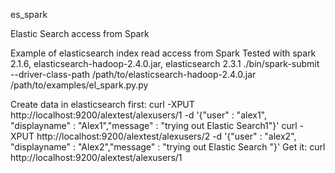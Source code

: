 es_spark

Elastic Search access from Spark

Example of elasticsearch index read access from Spark
Tested with spark 2.1.6, elasticsearch-hadoop-2.4.0.jar, elasticsearch 2.3.1
./bin/spark-submit --driver-class-path /path/to/elasticsearch-hadoop-2.4.0.jar \
      /path/to/examples/el_spark.py.py <host> <index> <type>

Create data in  elasticsearch first:
curl -XPUT http://localhost:9200/alextest/alexusers/1 -d '{"user" : "alex1", "displayname" : "Alex1","message" : "trying out Elastic Search1"}'
curl -XPUT http://localhost:9200/alextest/alexusers/2 -d '{"user" : "alex2", "displayname" : "Alex2","message" : "trying out Elastic Search "}'
Get it:
curl http://localhost:9200/alextest/alexusers/1
